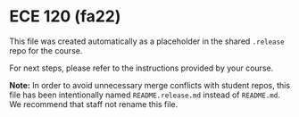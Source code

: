 # ECE 120 (fa22)

This file was created automatically as a placeholder in the shared `.release` repo for the course.

For next steps, please refer to the instructions provided by your course.

**Note:** In order to avoid unnecessary merge conflicts with student repos, this file has been intentionally named `README.release.md` instead of `README.md`. We recommend that staff not rename this file.
